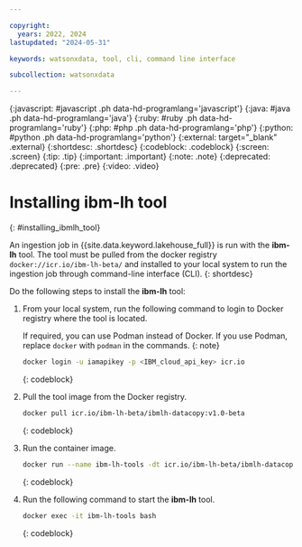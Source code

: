 ```yaml
---

copyright:
  years: 2022, 2024
lastupdated: "2024-05-31"

keywords: watsonxdata, tool, cli, command line interface

subcollection: watsonxdata

---
```


{:javascript: #javascript .ph data-hd-programlang='javascript'}
{:java: #java .ph data-hd-programlang='java'}
{:ruby: #ruby .ph data-hd-programlang='ruby'}
{:php: #php .ph data-hd-programlang='php'}
{:python: #python .ph data-hd-programlang='python'}
{:external: target="_blank" .external}
{:shortdesc: .shortdesc}
{:codeblock: .codeblock}
{:screen: .screen}
{:tip: .tip}
{:important: .important}
{:note: .note}
{:deprecated: .deprecated}
{:pre: .pre}
{:video: .video}

# Installing ibm-lh tool
{: #installing_ibmlh_tool}

An ingestion job in {{site.data.keyword.lakehouse_full}} is run with the **ibm-lh** tool. The tool must be pulled from the docker registry `docker://icr.io/ibm-lh-beta/` and installed to your local system to run the ingestion job through command-line interface (CLI).
{: shortdesc}

Do the following steps to install the **ibm-lh** tool:

1. From your local system, run the following command to login to Docker registry where the tool is located.

   If required, you can use Podman instead of Docker. If you use Podman, replace `docker` with `podman` in the commands.
   {: note}

   ```bash
   docker login -u iamapikey -p <IBM_cloud_api_key> icr.io
   ```
   {: codeblock}

2. Pull the tool image from the Docker registry.

   ```bash
   docker pull icr.io/ibm-lh-beta/ibmlh-datacopy:v1.0-beta
   ```
   {: codeblock}

3. Run the container image.

   ```bash
   docker run --name ibm-lh-tools -dt icr.io/ibm-lh-beta/ibmlh-datacopy:1.0-beta
   ```
   {: codeblock}

4. Run the following command to start the **ibm-lh** tool.

   ```bash
   docker exec -it ibm-lh-tools bash
   ```
   {: codeblock}
